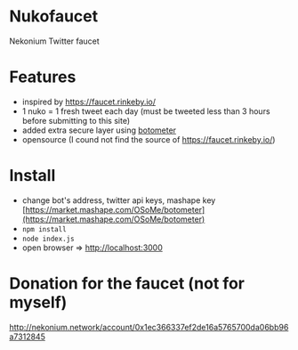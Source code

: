 # Nukofaucet
Nekonium Twitter faucet
# Features
* inspired by https://faucet.rinkeby.io/
* 1 nuko = 1 fresh tweet each day (must be tweeted less than 3 hours before submitting to this site)
* added extra secure layer using [botometer](https://botometer.iuni.iu.edu/#!/)
* opensource (I cound not find the source of https://faucet.rinkeby.io/)
# Install
* change bot's address, twitter api keys, mashape key [https://market.mashape.com/OSoMe/botometer](https://market.mashape.com/OSoMe/botometer)
* `npm install `
* `node index.js`
* open browser => [http://localhost:3000](http://localhost:3000)

# Donation for the faucet (not for myself)
http://nekonium.network/account/0x1ec366337ef2de16a5765700da06bb96a7312845
